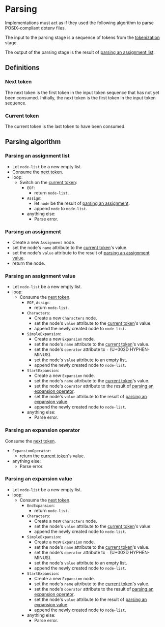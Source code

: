 # Parsing

Implementations must act as if they used the following algorithm to parse POSIX-compliant dotenv files.

The input to the parsing stage is a sequence of tokens from the [tokenization](tokenization.md) stage.

The output of the parsing stage is the result of [parsing an assignment list](#parsing-an-assignment-list).


## Definitions

### Next token

The next token is the first token in the input token sequence that has not yet been consumed.
Initially, the next token is the first token in the input token sequence.

### Current token

The current token is the last token to have been consumed.


## Parsing algorithm

### Parsing an assignment list

* Let `node-list` be a new empty list.
* Consume the [next token](#next-token).
* loop:
  * Switch on the [current token](#current-token):
    * `EOF`:
      * return `node-list`.
    * `Assign`:
      * let `node` be the result of [parsing an assignment](#parsing-an-assignment).
      * append `node` to `node-list`.
    * anything else:
      * Parse error.

### Parsing an assignment

* Create a new `Assignment` node.
* set the node's `name` attribute to the [current token](#current-token)'s value.
* set the node's `value` attribute to the result of [parsing an assignment value](#parsing-an-assignment-value).
* return the node.

### Parsing an assignment value

* Let `node-list` be a new empty list.
* loop:
  * Consume the [next token](#next-token).
    * `EOF`, `Assign`:
      * return `node-list`.
    * `Characters`:
      * Create a new `Characters` node.
      * set the node's `value` attribute to the [current token](#current-token)'s value.
      * append the newly created node to `node-list`.
    * `SimpleExpansion`:
      * Create a new `Expansion` node.
      * set the node's `name` attribute to the [current token](#current-token)'s value.
      * set the node's `operator` attribute to `-` (U+002D HYPHEN-MINUS).
      * set the node's `value` attribute to an empty list.
      * append the newly created node to `node-list`.
    * `StartExpansion`:
      * Create a new `Expansion` node.
      * set the node's `name` attribute to the [current token](#current-token)'s value.
      * set the node's `operator` attribute to the result of [parsing an expansion operator](#parsing-an-expansion-operator).
      * set the node's `value` attribute to the result of [parsing an expansion value](#parsing-an-expansion-value).
      * append the newly created node to `node-list`.
    * anything else:
      * Parse error.

### Parsing an expansion operator

Consume the [next token](#next-token).

* `ExpansionOperator`:
  * return the [current token](#current-token)'s value.
* anything else:
  * Parse error.

### Parsing an expansion value

* Let `node-list` be a new empty list.
* loop:
  * Consume the [next token](#next-token).
    * `EndExpansion`:
      * return `node-list`.
    * `Characters`:
      * Create a new `Characters` node.
      * set the node's `value` attribute to the [current token](#current-token)'s value.
      * append the newly created node to `node-list`.
    * `SimpleExpansion`:
      * Create a new `Expansion` node.
      * set the node's `name` attribute to the [current token](#current-token)'s value.
      * set the node's `operator` attribute to `-` (U+002D HYPHEN-MINUS).
      * set the node's `value` attribute to an empty list.
      * append the newly created node to `node-list`.
    * `StartExpansion`:
      * Create a new `Expansion` node.
      * set the node's `name` attribute to the [current token](#current-token)'s value.
      * set the node's `operator` attribute to the result of [parsing an expansion operator](#parsing-an-expansion-operator).
      * set the node's `value` attribute to the result of [parsing an expansion value](#parsing-an-expansion-value).
      * append the newly created node to `node-list`.
    * anything else:
      * Parse error.

